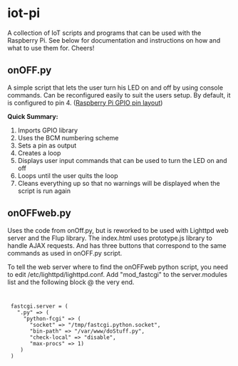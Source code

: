 # iot-pi

A collection of IoT scripts and programs that can be used with the Raspberry Pi. See below for documentation and instructions on how and what to use them for. Cheers!

<h2>onOFF.py</h2>

A simple script that lets the user turn his LED on and off by using console commands. Can be reconfigured easily to suit the users setup. By default, it is configured to pin 4. (<a href="http://www.elektronik-kompendium.de/sites/raspberry-pi/fotos/raspberry-pi-15.jpg">Raspberry Pi GPIO pin layout</a>)

<b>Quick Summary:</b><br>
1. Imports GPIO library<br>
2. Uses the BCM numbering scheme<br>
3. Sets a pin as output<br>
4. Creates a loop<br>
5. Displays user input commands that can be used to turn the LED on and off<br>
6. Loops until the user quits the loop<br>
7. Cleans everything up so that no warnings will be displayed when the script is run again


<h2>onOFFweb.py</h2>
Uses the code from onOff.py, but is reworked to be used with Lighttpd web server and the Flup library.
The index.html uses prototype.js library to handle AJAX requests. And has three buttons that correspond to the same commands as used in onOFF.py script.

To tell the web server where to find the onOFFweb python script, you need to edit /etc/lighttpd/lighttpd.conf. Add "mod_fastcgi" to the server.modules list and the following block @ the very end.
<br>
<code>
<pre>
 fastcgi.server = (
   ".py" => (
     "python-fcgi" => (
       "socket" => "/tmp/fastcgi.python.socket",
       "bin-path" => "/var/www/doStuff.py",
       "check-local" => "disable",
       "max-procs" => 1)
    )
 )
 </pre>
<code/>
<br>

